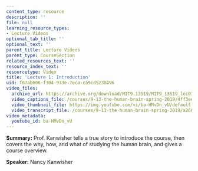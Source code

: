 ```yaml
---
content_type: resource
description: ''
file: null
learning_resource_types:
- Lecture Videos
optional_tab_title: ''
optional_text: ''
parent_title: Lecture Videos
parent_type: CourseSection
related_resources_text: ''
resource_index_text: ''
resourcetype: Video
title: 'Lecture 1: Introduction'
uid: f07ab606-f304-973e-7eca-ca9cd5230496
video_files:
  archive_url: https://archive.org/download/MIT9.13S19/MIT9_13S19_lec01_300k.mp4
  video_captions_file: /courses/9-13-the-human-brain-spring-2019/4ff3ee71c5a7544b97bd0a64c0ea69be_ba-HMvDn_vU.vtt
  video_thumbnail_file: https://img.youtube.com/vi/ba-HMvDn_vU/default.jpg
  video_transcript_file: /courses/9-13-the-human-brain-spring-2019/a26005a901edd09a35419b80a46e9227_ba-HMvDn_vU.pdf
video_metadata:
  youtube_id: ba-HMvDn_vU
---
```


**Summary:** Prof. Kanwisher tells a true story to introduce the course, then covers the why, how, and what of studying the human brain, and gives a course overview.

**Speaker:** Nancy Kanwisher